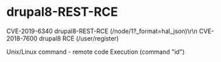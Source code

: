 # drupal8-REST-RCE
CVE-2019-6340 drupal8-REST-RCE (/node/1?_format=hal_json)\r\n
CVE-2018-7600 drupal8 RCE (/user/register)

Unix/Linux command - remote code Execution (command "id")

